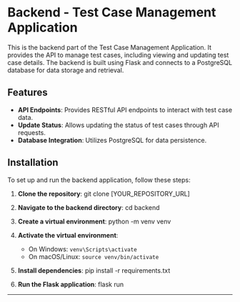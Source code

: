 # Backend - Test Case Management Application

This is the backend part of the Test Case Management Application. It provides the API to manage test cases, including viewing and updating test case details. The backend is built using Flask and connects to a PostgreSQL database for data storage and retrieval.

## Features

- **API Endpoints**: Provides RESTful API endpoints to interact with test case data.
- **Update Status**: Allows updating the status of test cases through API requests.
- **Database Integration**: Utilizes PostgreSQL for data persistence.

## Installation

To set up and run the backend application, follow these steps:

1. **Clone the repository**:
   git clone [YOUR_REPOSITORY_URL]

2. **Navigate to the backend directory**:
   cd backend

3. **Create a virtual environment**:
   python -m venv venv

4. **Activate the virtual environment**:
   - On Windows: `venv\Scripts\activate`
   - On macOS/Linux: `source venv/bin/activate`

5. **Install dependencies**:
   pip install -r requirements.txt

6. **Run the Flask application**:
   flask run

---

